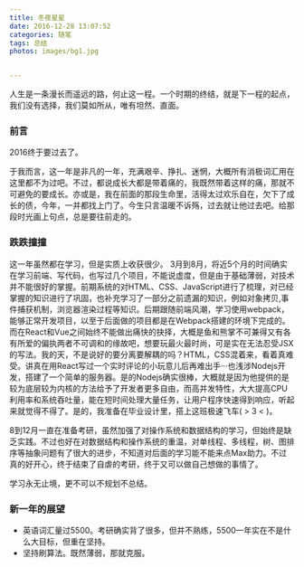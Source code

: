 ```yaml
---
title: 冬夜星星
date: 2016-12-28 13:07:52
categories: 随笔
tags: 总结
photos: images/bg1.jpg


---
```

人生是一条漫长而遥远的路，何止这一程。一个时期的终结，就是下一程的起点，我们没有选择，我们莫如所从，唯有坦然、直面。
<!--more-->
### 前言
2016终于要过去了。

于我而言，这一年是非凡的一年，充满艰辛、挣扎、迷惘，大概所有消极词汇用在这里都不为过吧。不过，都说成长大都是带着痛的，我既然带着这样的痛，那就不可避免的要成长。亦或是，我在前面的那段生命里，活得太过欢乐自在，欠下了成长的债，今年，一并都找上门了。今生只言温暖不诉殇，过去就让他过去吧。给那段时光画上句点，总是要往前走的。


### 跌跌撞撞
这一年虽然都在学习，但是实质上收获很少。
3月到8月，将近5个月的时间确实在学习前端、写代码，也写过几个项目，不能说虚度，但是由于基础薄弱，对技术并不能很好的掌握。前期系统的对HTML、CSS、JavaScript进行了梳理，对已经掌握的知识进行了巩固，也补充学习了一部分之前遗漏的知识，例如对象拷贝,事件捕获机制，浏览器渲染过程等知识。后期跟随前端风潮，学习使用webpack，能够正常开发项目，以至于后面做的项目都是在Webpack搭建的环境下完成的。而在React和Vue之间始终不能做出痛快的抉择，大概是鱼和熊掌不可兼得又有各有所爱的偏执两者不可调和的缘故吧，想要玩最火最时尚，可是实在无法忍受JSX的写法。我的天，不是说好的要分离要解耦的吗？HTML，CSS混着来，看着真难受。讲真在用React写过一个实时评论的小玩意儿后再难出手···也浅涉Nodejs开发，搭建了一个简单的服务器。是的Nodejs确实很棒，大概就是因为他提供的是较为底层较为内核的方法给予了开发者更多自由，而高并发特性，大大提高CPU利用率和系统吞吐量，能在短时间处理大量任务，让用户程序快速得到响应，听起来就觉得不得了。是的，我准备在毕业设计里，搭上这班极速飞车( > 3 < )。

8到12月一直在准备考研，虽然加强了对操作系统和数据结构的学习，但始终是缺乏实践。不过也好在对数据结构和操作系统的重温，对单线程、多线程，树、图排序等抽象问题有了很大的进步，不知道对后面的学习能不能来点Max助力。不过真的好开心，终于结束了自虐的考研，终于又可以做自己想做的事情了。

学习永无止境，更不可以不规划不总结。

### 新一年的展望

* 英语词汇量过5500。考研确实背了很多，但并不熟练，5500一年实在不是什么大目标，但重在坚持。
* 坚持刷算法。既然薄弱，那就克服。




